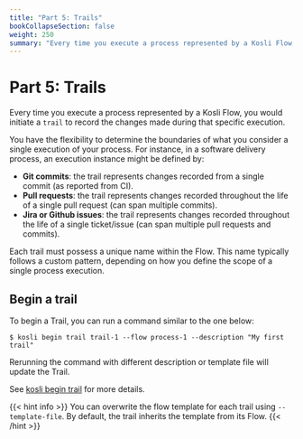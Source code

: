 ```yaml
---
title: "Part 5: Trails"
bookCollapseSection: false
weight: 250
summary: "Every time you execute a process represented by a Kosli Flow, you would initiate a `trail` to record the changes made during that specific execution."
---
```

# Part 5: Trails

Every time you execute a process represented by a Kosli Flow, you would initiate a `trail` to record the changes made during that specific execution.

You have the flexibility to determine the boundaries of what you consider a single execution of your process. For instance, in a software delivery process, an execution instance might be defined by: 

- **Git commits**: the trail represents changes recorded from a single commit (as reported from CI).
- **Pull requests**: the trail represents changes recorded throughout the life of a single pull request (can span multiple commits).
- **Jira or Github issues**: the trail represents changes recorded throughout the life of a single ticket/issue (can span multiple pull requests and commits).

Each trail must possess a unique name within the Flow. This name typically follows a custom pattern, depending on how you define the scope of a single process execution.

## Begin a trail 

To begin a Trail, you can run a command similar to the one below:

```shell
$ kosli begin trail trail-1 --flow process-1 --description "My first trail"
```

Rerunning the command with different description or template file will update the Trail. 

See [kosli begin trail](/client_reference/kosli_begin_trail/) for more details. 

{{< hint info >}}
You can overwrite the flow template for each trail using `--template-file`.
By default, the trail inherits the template from its Flow.
{{< /hint >}}
